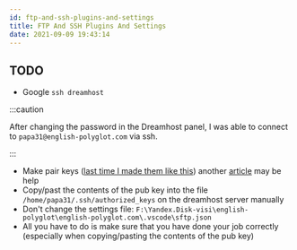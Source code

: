 ```yaml
---
id: ftp-and-ssh-plugins-and-settings
title: FTP And SSH Plugins And Settings
date: 2021-09-09 19:43:14
---
```


## TODO

- Google `ssh dreamhost`

:::caution

After changing the password in the Dreamhost panel, I was able to connect to `papa31@english-polyglot.com` via ssh.

:::

- Make pair keys ([last time I made them like this](https://help.dreamhost.com/hc/en-us/articles/216499537-How-to-configure-passwordless-login-in-Mac-OS-X-and-Linux)) another [article](http://mah.everybody.org/docs/ssh) may be help
- Copy/past the contents of the pub key into the file `/home/papa31/.ssh/authorized_keys` on the dreamhost server manually
- Don't change the settings file: `F:\Yandex.Disk-visi\english-polyglot\english-polyglot.com\.vscode\sftp.json`
- All you have to do is make sure that you have done your job correctly (especially when copying/pasting the contents of the pub key)
